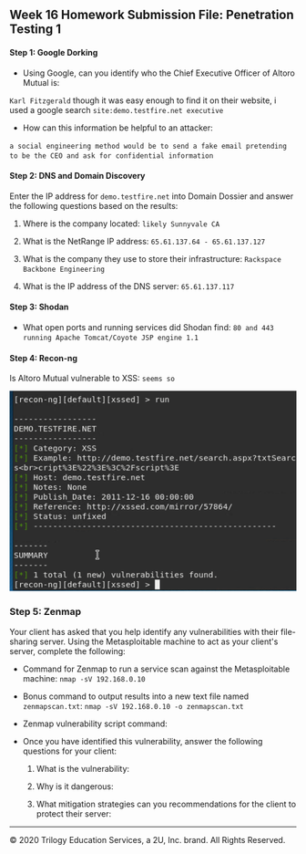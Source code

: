 ## Week 16 Homework Submission File: Penetration Testing 1

#### Step 1: Google Dorking


- Using Google, can you identify who the Chief Executive Officer of Altoro Mutual is:

`Karl Fitzgerald` though it was easy enough to find it on their website, i used a google search `site:demo.testfire.net executive`

- How can this information be helpful to an attacker:

`a social engineering method would be to send a fake email pretending to be the CEO and ask for confidential information`


#### Step 2: DNS and Domain Discovery

Enter the IP address for `demo.testfire.net` into Domain Dossier and answer the following questions based on the results:

  1. Where is the company located: `likely Sunnyvale CA`

  2. What is the NetRange IP address: `65.61.137.64 - 65.61.137.127`

  3. What is the company they use to store their infrastructure: `Rackspace Backbone Engineering`

  4. What is the IP address of the DNS server: `65.61.137.117`

#### Step 3: Shodan

- What open ports and running services did Shodan find: `80 and 443 running Apache Tomcat/Coyote JSP engine 1.1`

#### Step 4: Recon-ng

Is Altoro Mutual vulnerable to XSS: `seems so`

![xssed on demo.testfire.net](https://github.com/dmpeppin/BootCamp_Homework/blob/main/HW16_St4-1.PNG)

### Step 5: Zenmap

Your client has asked that you help identify any vulnerabilities with their file-sharing server. Using the Metasploitable machine to act as your client's server, complete the following:

- Command for Zenmap to run a service scan against the Metasploitable machine: `nmap -sV 192.168.0.10`
 
- Bonus command to output results into a new text file named `zenmapscan.txt`: `nmap -sV 192.168.0.10 -o zenmapscan.txt`

- Zenmap vulnerability script command: 

- Once you have identified this vulnerability, answer the following questions for your client:
  1. What is the vulnerability:

  2. Why is it dangerous:

  3. What mitigation strategies can you recommendations for the client to protect their server:

---
© 2020 Trilogy Education Services, a 2U, Inc. brand. All Rights Reserved.  

